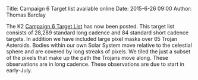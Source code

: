 Title: Campaign 6 Target list available online
Date: 2015-6-26 09:00
Author: Thomas Barclay

The K2 [Campaign 6 Target List](/k2-approved-programs.html#campaign-6) has now been posted. This target list consists of 28,289 standard long cadence and 84 standard short cadence targets. In addition we have included large pixel masks over 65 Trojan Asteroids. Bodies within our own Solar System move relative to the celestial sphere and are covered by long streaks of pixels. We tiled the just a subset of the pixels that make up the path the Trojans move along. These observations are in long cadence. These observations are due to start in early-July.